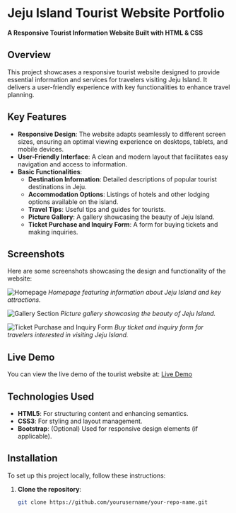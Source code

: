 # Jeju Island Tourist Website Portfolio

**A Responsive Tourist Information Website Built with HTML & CSS**

## Overview

This project showcases a responsive tourist website designed to provide essential information and services for travelers visiting Jeju Island. It delivers a user-friendly experience with key functionalities to enhance travel planning.

## Key Features

- **Responsive Design**: The website adapts seamlessly to different screen sizes, ensuring an optimal viewing experience on desktops, tablets, and mobile devices.
- **User-Friendly Interface**: A clean and modern layout that facilitates easy navigation and access to information.
- **Basic Functionalities**:
  - **Destination Information**: Detailed descriptions of popular tourist destinations in Jeju.
  - **Accommodation Options**: Listings of hotels and other lodging options available on the island.
  - **Travel Tips**: Useful tips and guides for tourists.
  - **Picture Gallery**: A gallery showcasing the beauty of Jeju Island.
  - **Ticket Purchase and Inquiry Form**: A form for buying tickets and making inquiries.

## Screenshots

Here are some screenshots showcasing the design and functionality of the website:

![Homepage](path/to/screenshot1.png)
*Homepage featuring information about Jeju Island and key attractions.*

![Gallery Section](path/to/screenshot2.png)
*Picture gallery showcasing the beauty of Jeju Island.*

![Ticket Purchase and Inquiry Form](path/to/screenshot3.png)
*Buy ticket and inquiry form for travelers interested in visiting Jeju Island.*

## Live Demo

You can view the live demo of the tourist website at: [Live Demo](https://wamiq319.github.io/Bootstrap-Project/)

## Technologies Used

- **HTML5**: For structuring content and enhancing semantics.
- **CSS3**: For styling and layout management.
- **Bootstrap**: (Optional) Used for responsive design elements (if applicable).

## Installation

To set up this project locally, follow these instructions:

1. **Clone the repository**:
   ```bash
   git clone https://github.com/yourusername/your-repo-name.git
